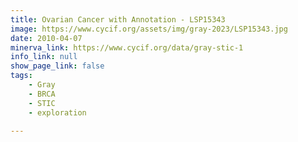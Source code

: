 ```yaml
---
title: Ovarian Cancer with Annotation - LSP15343
image: https://www.cycif.org/assets/img/gray-2023/LSP15343.jpg
date: 2010-04-07
minerva_link: https://www.cycif.org/data/gray-stic-1
info_link: null
show_page_link: false
tags:
    - Gray
    - BRCA
    - STIC
    - exploration

---
```

